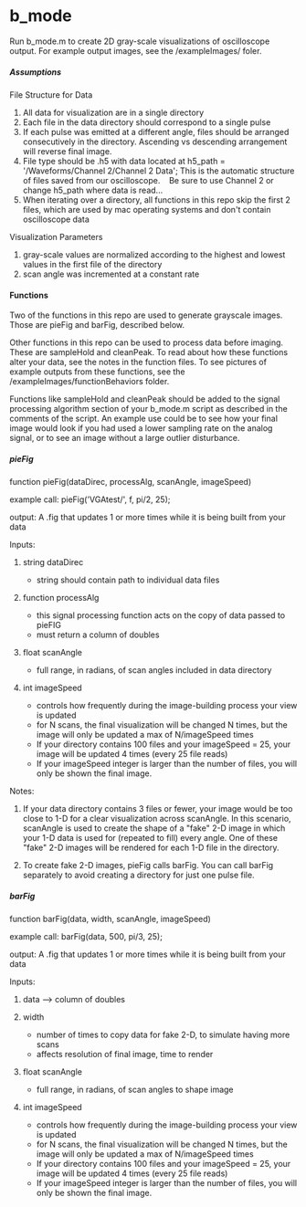 # b_mode
Run b_mode.m to create 2D gray-scale visualizations of oscilloscope output. 
For example output images, see the /exampleImages/ foler. 

##### Assumptions #####

File Structure for Data
1. All data for visualization are in a single directory
2. Each file in the data directory should correspond to a single pulse
3. If each pulse was emitted at a different angle, files
    should be arranged consecutively in the directory. Ascending vs 
    descending arrangement will reverse final image. 
4. File type should be .h5 with data located at 
    h5_path = '/Waveforms/Channel 2/Channel 2 Data'; 
    This is the automatic structure of files saved from our oscilloscope.
    Be sure to use Channel 2 or change h5_path where data is read...
5. When iterating over a directory, all functions in this repo skip 
    the first 2 files, which are used by mac operating systems and 
    don't contain oscilloscope data

Visualization Parameters
1. gray-scale values are normalized according to the highest and lowest
    values in the first file of the directory
2. scan angle was incremented at a constant rate


#### Functions ####
Two of the functions in this repo are used to generate 
grayscale images. Those are pieFig and barFig, described below. 

Other functions in this repo can be used to process data
before imaging. These are sampleHold and cleanPeak. To read
about how these functions alter your data, see the notes in 
the function files. To see pictures of example outputs from 
these functions, see the /exampleImages/functionBehaviors folder.

Functions like sampleHold and cleanPeak should be added to 
the signal processing algorithm section of your b_mode.m 
script as described in the comments of the script. An example 
use could be to see how your final image would look if you 
had used a lower sampling rate on the analog signal, or 
to see an image without a large outlier disturbance.



##### pieFig #####

function pieFig(dataDirec, processAlg, scanAngle, imageSpeed)

example call: 
pieFig('VGAtest/', f, pi/2, 25);

output:
A .fig that updates 1 or more times while it is being built
from your data

Inputs: 
1. string dataDirec
    - string should contain path to individual data files

2. function processAlg
    - this signal processing function acts on the copy of data 
       passed to pieFIG
    - must return a column of doubles
    
3. float scanAngle
    - full range, in radians, of scan angles included in data directory
    
4. int imageSpeed
    - controls how frequently during the image-building process your 
       view is updated
    - for N scans, the final visualization will be changed N times, but 
       the image will only be updated a max of N/imageSpeed times
    - If your directory contains 100 files and your imageSpeed = 25, 
        your image will be updated 4 times (every 25 file reads)
    - If your imageSpeed integer is larger than the number of files, 
        you will only be shown the final image. 
        
        
 Notes:
 1. If your data directory contains 3 files or fewer, your image
      would be too close to 1-D for a clear visualization across
      scanAngle. In this scenario, scanAngle is used to create
      the shape of a "fake" 2-D image in which your 1-D data
      is used for (repeated to fill) every angle. One of these
      "fake" 2-D images will be rendered for each 1-D file 
      in the directory. 
      
 2. To create fake 2-D images, pieFig calls barFig. You can 
      call barFig separately to avoid creating a directory 
      for just one pulse file.
 
 
 ##### barFig #####
 
 function barFig(data, width, scanAngle, imageSpeed)
 
example call: barFig(data, 500, pi/3, 25);
 
output:
 A .fig that updates 1 or more times while it is being built
 from your data
 
 Inputs: 
1. data --> column of doubles

2. width
    - number of times to copy data for fake 2-D, to 
       simulate having more scans
    - affects resolution of final image, time to render
    
3. float scanAngle
    - full range, in radians, of scan angles to shape image
    
4. int imageSpeed
    - controls how frequently during the image-building process your 
       view is updated
    - for N scans, the final visualization will be changed N times, but 
       the image will only be updated a max of N/imageSpeed times
    - If your directory contains 100 files and your imageSpeed = 25, 
        your image will be updated 4 times (every 25 file reads)
    - If your imageSpeed integer is larger than the number of files, 
        you will only be shown the final image. 
        
    
